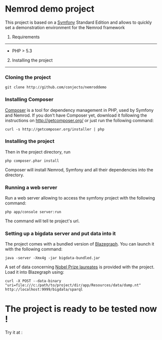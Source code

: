 Nemrod demo project
========================

This project is based on a [Symfony][1] Standard Edition and allows to quickly set a demonstration environment for the
Nemrod framework

1) Requirements
----------------------------------

- PHP > 5.3

2) Installing the project
----------------------------------

### Cloning the project

    git clone http://github.com/conjecto/nemroddemo

### Installing Composer

[Composer][2] is a tool for dependency management in PHP, used by Symfony and Nemrod.
If you don't have Composer yet, download it following the instructions on
http://getcomposer.org/ or just run the following command:

    curl -s http://getcomposer.org/installer | php

### Installing the project

Then in the project directory, run

    php composer.phar install

Composer will install Nemrod, Symfony and all their dependencies into the directory.

### Running a web server

Run a web server allowing to access the symfony project with the following command:

    php app/console server:run
    
The command will tell te project's url.

### Setting up a bigdata server and put data into it

The project comes with a bundled version of [Blazegraph][3]. You can launch it with the following command:

    java -server -Xmx4g -jar bigdata-bundled.jar

A set of data concerning [Nobel Prize laureates][4] is provided with the project. Load it into Blazegraph using:

    curl -X POST --data-binary "uri=file:///c:/path/to/project/dir/app/Resources/data/dump.nt" http://localhost:9999/bigdata/sparql

# The project is ready to be tested now !

Try it at :



[1]:  http://symfony.com/doc/2.4/book/installation.html
[2]:  http://getcomposer.org/
[3]:  http://www.blazegraph.com/
[4]:  http://datahub.io/dataset/nobelprizes
